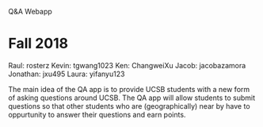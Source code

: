 Q&A Webapp

# Fall 2018
Raul: rosterz
Kevin: tgwang1023
Ken: ChangweiXu
Jacob: jacobazamora
Jonathan: jxu495
Laura: yifanyu123

The main idea of the QA app is to provide UCSB students with a new form of asking questions around UCSB. The QA app will
allow students to submit questions so that other students who are (geographically) near by have to oppurtunity to answer their questions
and earn points.
